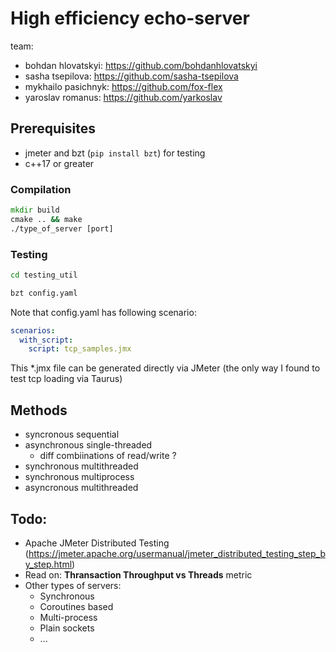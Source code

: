 # High efficiency echo-server
team:
- bohdan hlovatskyi: https://github.com/bohdanhlovatskyi
- sasha tsepilova: https://github.com/sasha-tsepilova
- mykhailo pasichnyk: https://github.com/fox-flex
- yaroslav romanus: https://github.com/yarkoslav

## Prerequisites

- jmeter and bzt (```pip install bzt```) for testing
- c++17 or greater

### Compilation

```bat
mkdir build
cmake .. && make
./type_of_server [port]
```

### Testing

```bat
cd testing_util

bzt config.yaml
```
Note that config.yaml has following scenario:
```yaml
scenarios:
  with_script:
    script: tcp_samples.jmx
```
This *.jmx file can be generated directly via JMeter (the only way I found to test tcp loading via Taurus)

## Methods
- syncronous sequential
- asynchronous single-threaded
    - diff combiinations of read/write ?
- synchronous multithreaded
- synchronous multiprocess
- asyncronous multithreaded

## Todo:
- Apache JMeter Distributed Testing (https://jmeter.apache.org/usermanual/jmeter_distributed_testing_step_by_step.html)
- Read on: **Thransaction Throughput vs Threads** metric 
- Other types of servers:
  - Synchronous
  - Coroutines based 
  - Multi-process
  - Plain sockets
  - ...

